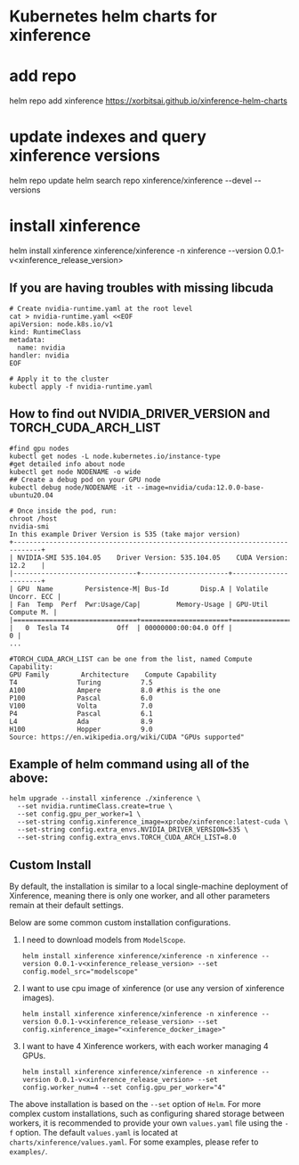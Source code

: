 # Kubernetes helm charts for xinference
# add repo
helm repo add xinference https://xorbitsai.github.io/xinference-helm-charts

# update indexes and query xinference versions
helm repo update
helm search repo xinference/xinference --devel --versions

# install xinference
helm install xinference xinference/xinference -n xinference --version 0.0.1-v<xinference_release_version>

## If you are having troubles with missing libcuda
```
# Create nvidia-runtime.yaml at the root level
cat > nvidia-runtime.yaml <<EOF
apiVersion: node.k8s.io/v1
kind: RuntimeClass
metadata:
  name: nvidia
handler: nvidia
EOF

# Apply it to the cluster
kubectl apply -f nvidia-runtime.yaml
```
## How to find out NVIDIA_DRIVER_VERSION and TORCH_CUDA_ARCH_LIST
```
#find gpu nodes
kubectl get nodes -L node.kubernetes.io/instance-type
#get detailed info about node
kubectl get node NODENAME -o wide
## Create a debug pod on your GPU node
kubectl debug node/NODENAME -it --image=nvidia/cuda:12.0.0-base-ubuntu20.04

# Once inside the pod, run:
chroot /host
nvidia-smi
In this example Driver Version is 535 (take major version)
+-----------------------------------------------------------------------------+
| NVIDIA-SMI 535.104.05    Driver Version: 535.104.05    CUDA Version: 12.2    |
|-------------------------------+----------------------+----------------------+
| GPU  Name        Persistence-M| Bus-Id        Disp.A | Volatile Uncorr. ECC |
| Fan  Temp  Perf  Pwr:Usage/Cap|         Memory-Usage | GPU-Util  Compute M. |
|===============================+======================+======================|
|   0  Tesla T4            Off  | 00000000:00:04.0 Off |                    0 |
...

#TORCH_CUDA_ARCH_LIST can be one from the list, named Compute Capability:
GPU Family        Architecture    Compute Capability
T4               Turing          7.5
A100             Ampere          8.0 #this is the one
P100             Pascal          6.0
V100             Volta           7.0
P4               Pascal          6.1
L4               Ada             8.9
H100             Hopper          9.0
Source: https://en.wikipedia.org/wiki/CUDA "GPUs supported"
```
## Example of helm command using all of the above:
```
helm upgrade --install xinference ./xinference \
  --set nvidia.runtimeClass.create=true \
  --set config.gpu_per_worker=1 \
  --set-string config.xinference_image=xprobe/xinference:latest-cuda \
  --set-string config.extra_envs.NVIDIA_DRIVER_VERSION=535 \
  --set-string config.extra_envs.TORCH_CUDA_ARCH_LIST=8.0
  ```

## Custom Install
By default, the installation is similar to a local single-machine deployment of Xinference, 
meaning there is only one worker, and all other parameters remain at their default settings.

Below are some common custom installation configurations.

1. I need to download models from `ModelScope`.
    ```
    helm install xinference xinference/xinference -n xinference --version 0.0.1-v<xinference_release_version> --set config.model_src="modelscope"
    ```
2. I want to use cpu image of xinference (or use any version of xinference images).
    ```
    helm install xinference xinference/xinference -n xinference --version 0.0.1-v<xinference_release_version> --set config.xinference_image="<xinference_docker_image>"
    ```
3. I want to have 4 Xinference workers, with each worker managing 4 GPUs.
    ```
    helm install xinference xinference/xinference -n xinference --version 0.0.1-v<xinference_release_version> --set config.worker_num=4 --set config.gpu_per_worker="4"
    ```

The above installation is based on the `--set` option of `Helm`. 
For more complex custom installations, such as configuring shared storage between workers, it is recommended to provide your own `values.yaml` file using the `-f` option. 
The default `values.yaml` is located at `charts/xinference/values.yaml`. 
For some examples, please refer to `examples/`.
